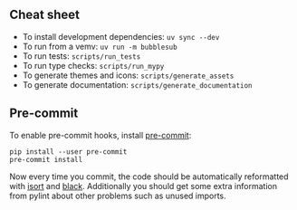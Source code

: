## Cheat sheet

- To install development dependencies: `uv sync --dev`
- To run from a vemv: `uv run -m bubblesub`
- To run tests: `scripts/run_tests`
- To run type checks: `scripts/run_mypy`
- To generate themes and icons: `scripts/generate_assets`
- To generate documentation: `scripts/generate_documentation`

## Pre-commit

To enable pre-commit hooks, install [pre-commit](https://github.com/pre-commit/pre-commit):

```
pip install --user pre-commit
pre-commit install
```

Now every time you commit, the code should be automatically reformatted with
[isort](https://github.com/timothycrosley/isort) and
[black](https://github.com/python/black). Additionally you should get some
extra information from pylint about other problems such as unused imports.

